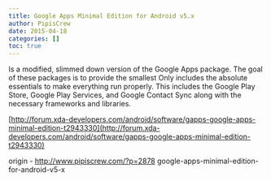 ```yaml
---
title: Google Apps Minimal Edition for Android v5.x
author: PipisCrew
date: 2015-04-18
categories: []
toc: true
---
```


Is a modified, slimmed down version of the Google Apps package. The goal of these packages is to provide the smallest Only includes the absolute essentials to make everything run properly. This includes the Google Play Store, Google Play Services, and Google Contact Sync along with the necessary frameworks and libraries.

[http://forum.xda-developers.com/android/software/gapps-google-apps-minimal-edition-t2943330](http://forum.xda-developers.com/android/software/gapps-google-apps-minimal-edition-t2943330)

origin - http://www.pipiscrew.com/?p=2878 google-apps-minimal-edition-for-android-v5-x